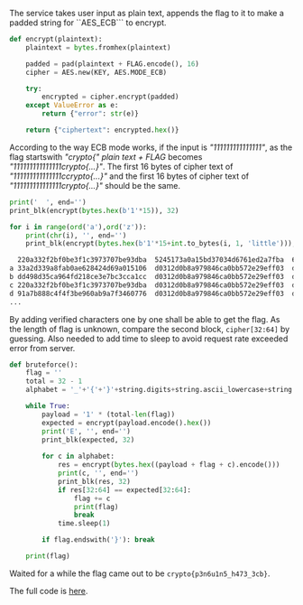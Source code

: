 
The service takes user input as plain text, appends the flag to it to make a padded string for ``AES_ECB``` to encrypt.

```python
def encrypt(plaintext):
    plaintext = bytes.fromhex(plaintext)

    padded = pad(plaintext + FLAG.encode(), 16)
    cipher = AES.new(KEY, AES.MODE_ECB)

    try:
        encrypted = cipher.encrypt(padded)
    except ValueError as e:
        return {"error": str(e)}

    return {"ciphertext": encrypted.hex()}
```

According to the way ECB mode works, if the input is *"111111111111111"*, as the flag startswith *"crypto{"* *plain text + FLAG* becomes *"111111111111111crypto{...}"*. The first 16 bytes of cipher text of *"111111111111111ccrypto{...}"* and the first 16 bytes of cipher text of *"111111111111111crypto{...}"* should be the same.

```python
print('  ', end='')
print_blk(encrypt(bytes.hex(b'1'*15)), 32)

for i in range(ord('a'),ord('z')):
    print(chr(i), '', end='')
    print_blk(encrypt(bytes.hex(b'1'*15+int.to_bytes(i, 1, 'little'))), 32)
```

```bash
  220a332f2bf0be3f1c3973707be93dba  5245173a0a15bd37034d6761ed2a7fba  6397a55a1e310cbc60120becb2d9453f  <= cipher text of "111111111111111crypto{...}"
a 33a2d339a8fab0ae628424d69a015106  d0312d0b8a979846ca0bb572e29eff03  dd362b0c5b430f4c2aaec01ee288ce24  
b dd498d35ca964fd218ce3e7bc3cca1cc  d0312d0b8a979846ca0bb572e29eff03  dd362b0c5b430f4c2aaec01ee288ce24  
c 220a332f2bf0be3f1c3973707be93dba  d0312d0b8a979846ca0bb572e29eff03  dd362b0c5b430f4c2aaec01ee288ce24  <= cipher text of "111111111111111ccrypto{...}"
d 91a7b888c4f4f3be960ab9a7f3460776  d0312d0b8a979846ca0bb572e29eff03  dd362b0c5b430f4c2aaec01ee288ce24
...
```

By adding verified characters one by one shall be able to get the flag. As the length of flag is unknown, compare the second block, ``cipher[32:64]`` by guessing. Also needed to add time to sleep to avoid request rate exceeded error from server.

```python
def bruteforce():
    flag = ''
    total = 32 - 1
    alphabet = '_'+'{'+'}'+string.digits+string.ascii_lowercase+string.ascii_uppercase

    while True:
        payload = '1' * (total-len(flag))
        expected = encrypt(payload.encode().hex())
        print('E', '', end='')
        print_blk(expected, 32)
        
        for c in alphabet: 
            res = encrypt(bytes.hex((payload + flag + c).encode()))
            print(c, '', end='')
            print_blk(res, 32)
            if res[32:64] == expected[32:64]:
                flag += c
                print(flag)
                break
            time.sleep(1)

        if flag.endswith('}'): break

    print(flag)
```

Waited for a while the flag came out to be ``crypto{p3n6u1n5_h473_3cb}``.

The full code is [here](https://github.com/onealmond/hacking-lab/blob/master/cryptohack/ecb-oracle/ecb_oracle.py).
